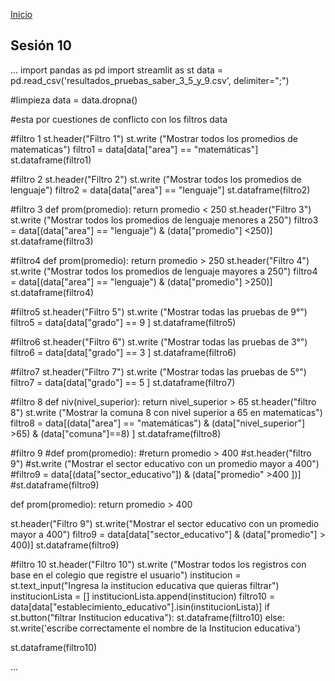 <!-- No borrar o modificar -->
[Inicio](./index.md)

## Sesión 10 


<!-- Su documentación aquí -->
...
import pandas as pd
import streamlit as st
data = pd.read_csv('resultados_pruebas_saber_3_5_y_9.csv', delimiter=";")

#limpieza
data = data.dropna()

#esta por cuestiones de conflicto con los filtros
data

#filtro 1
st.header("Filtro 1")
st.write ("Mostrar todos los promedios de matematicas")
filtro1 = data[data["area"] == "matemáticas"]
st.dataframe(filtro1)

#filtro 2
st.header("Filtro 2")
st.write ("Mostrar todos los promedios de lenguaje")
filtro2 = data[data["area"] == "lenguaje"]
st.dataframe(filtro2)

#filtro 3
def prom(promedio):
    return promedio < 250
st.header("Filtro 3")
st.write ("Mostrar todos los promedios de lenguaje menores a 250")
filtro3 = data[(data["area"] == "lenguaje") & (data["promedio"] <250)]
st.dataframe(filtro3)

#filtro4
def prom(promedio):
    return promedio > 250
st.header("Filtro 4")
st.write ("Mostrar todos los promedios de lenguaje mayores a 250")
filtro4 = data[(data["area"] == "lenguaje") & (data["promedio"] >250)]
st.dataframe(filtro4)

#filtro5
st.header("Filtro 5")
st.write ("Mostrar todas las pruebas de 9°")
filtro5 = data[data["grado"] == 9 ]
st.dataframe(filtro5)

#filtro6
st.header("Filtro 6")
st.write ("Mostrar todas las pruebas de 3°")
filtro6 = data[data["grado"] == 3 ]
st.dataframe(filtro6)

#filtro7
st.header("Filtro 7")
st.write ("Mostrar todas las pruebas de 5°")
filtro7 = data[data["grado"] == 5 ]
st.dataframe(filtro7)

#filtro 8
def niv(nivel_superior):
    return nivel_superior > 65
st.header("filtro 8")
st.write ("Mostrar la comuna 8 con nivel superior a 65 en matematicas")
filtro8 = data[(data["area"] == "matemáticas") & (data["nivel_superior"] >65) & (data["comuna"]==8) ]
st.dataframe(filtro8)

#filtro 9
#def prom(promedio):
    #return promedio > 400
#st.header("filtro 9")
#st.write ("Mostrar el sector educativo con un promedio mayor a 400")
#filtro9 = data[(data["sector_educativo"]) & (data["promedio" >400 ])]
#st.dataframe(filtro9)

def prom(promedio):
    return promedio > 400

st.header("Filtro 9")
st.write("Mostrar el sector educativo con un promedio mayor a 400")
filtro9 = data[data["sector_educativo"] & (data["promedio"] > 400)]
st.dataframe(filtro9)

#filtro 10
st.header("Filtro 10")
st.write ("Mostrar todos los registros con base en el colegio que registre el usuario")
institucion = st.text_input("Ingresa la institucion educativa que quieras filtrar")
institucionLista = []
institucionLista.append(institucion)
filtro10 = data[data["establecimiento_educativo"].isin(institucionLista)]
if st.button("filtrar Institucion educativa"):
   st.dataframe(filtro10)
else:
    st.write('escribe correctamente el nombre de la Institucion educativa')

st.dataframe(filtro10)

...




